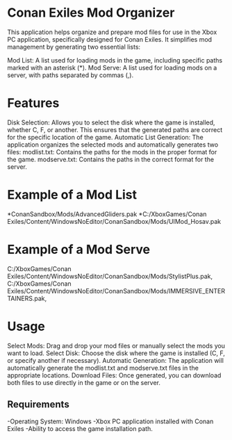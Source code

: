 # Conan Exiles Mod Organizer
This application helps organize and prepare mod files for use in the Xbox PC application, specifically designed for Conan Exiles. It simplifies mod management by generating two essential lists:

Mod List: A list used for loading mods in the game, including specific paths marked with an asterisk (*).
Mod Serve: A list used for loading mods on a server, with paths separated by commas (,).

# Features
Disk Selection: Allows you to select the disk where the game is installed, whether C, F, or another. This ensures that the generated paths are correct for the specific location of the game.
Automatic List Generation: The application organizes the selected mods and automatically generates two files:
modlist.txt: Contains the paths for the mods in the proper format for the game.
modserve.txt: Contains the paths in the correct format for the server.

# Example of a Mod List

*ConanSandbox/Mods/AdvancedGliders.pak
*C:/XboxGames/Conan Exiles/Content/WindowsNoEditor/ConanSandbox/Mods/UIMod_Hosav.pak

# Example of a Mod Serve

C:/XboxGames/Conan Exiles/Content/WindowsNoEditor/ConanSandbox/Mods/StylistPlus.pak,
C:/XboxGames/Conan Exiles/Content/WindowsNoEditor/ConanSandbox/Mods/IMMERSIVE_ENTERTAINERS.pak,

# Usage
Select Mods: Drag and drop your mod files or manually select the mods you want to load.
Select Disk: Choose the disk where the game is installed (C, F, or specify another if necessary).
Automatic Generation: The application will automatically generate the modlist.txt and modserve.txt files in the appropriate locations.
Download Files: Once generated, you can download both files to use directly in the game or on the server.

## Requirements
-Operating System: Windows
-Xbox PC application installed with Conan Exiles
-Ability to access the game installation path.

